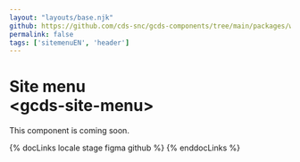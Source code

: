 ```yaml
---
layout: "layouts/base.njk"
github: https://github.com/cds-snc/gcds-components/tree/main/packages/web/src/components/gcds-site-menu
permalink: false
tags: ['sitemenuEN', 'header']
---
```


# Site menu <br>&lt;gcds-site-menu&gt;

This component is coming soon.

{% docLinks locale stage figma github %}
{% enddocLinks %}

<br/>
